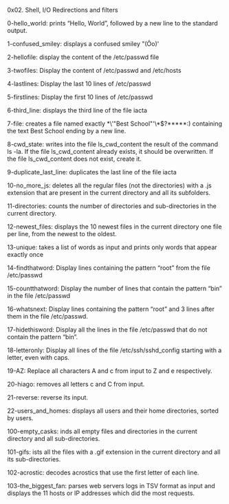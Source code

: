 0x02. Shell, I/O Redirections and filters

0-hello_world: prints “Hello, World”, followed by a new line to the standard output.

1-confused_smiley: displays a confused smiley "(Ôo)'

2-hellofile: display the content of the /etc/passwd file

3-twofiles: Display the content of /etc/passwd and /etc/hosts

4-lastlines: Display the last 10 lines of /etc/passwd

5-firstlines: Display the first 10 lines of /etc/passwd

6-third_line: displays the third line of the file iacta

7-file: creates a file named exactly \*\\'"Best School"\'\\*$\?\*\*\*\*\*:) containing the text Best School ending by a new line.

8-cwd_state: writes into the file ls_cwd_content the result of the command ls -la. If the file ls_cwd_content already exists, it should be overwritten. If the file ls_cwd_content does not exist, create it.

9-duplicate_last_line: duplicates the last line of the file iacta

10-no_more_js: deletes all the regular files (not the directories) with a .js extension that are present in the current directory and all its subfolders.

11-directories: counts the number of directories and sub-directories in the current directory.

12-newest_files:  displays the 10 newest files in the current directory one file per line, from the newest to the oldest.

13-unique:  takes a list of words as input and prints only words that appear exactly once

14-findthatword: Display lines containing the pattern “root” from the file /etc/passwd

15-countthatword: Display the number of lines that contain the pattern “bin” in the file /etc/passwd

16-whatsnext: Display lines containing the pattern “root” and 3 lines after them in the file /etc/passwd.

17-hidethisword: Display all the lines in the file /etc/passwd that do not contain the pattern “bin”.

18-letteronly: Display all lines of the file /etc/ssh/sshd_config starting with a letter, even with caps.

19-AZ: Replace all characters A and c from input to Z and e respectively.

20-hiago: removes all letters c and C from input.

21-reverse: reverse its input.

22-users_and_homes: displays all users and their home directories, sorted by users.

100-empty_casks: inds all empty files and directories in the current directory and all sub-directories.

101-gifs: ists all the files with a .gif extension in the current directory and all its sub-directories.

102-acrostic: decodes acrostics that use the first letter of each line.

103-the_biggest_fan: parses web servers logs in TSV format as input and displays the 11 hosts or IP addresses which did the most requests.